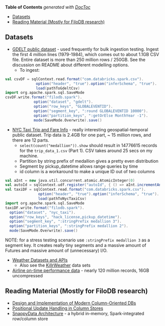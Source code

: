 <!-- START doctoc generated TOC please keep comment here to allow auto update -->
<!-- DON'T EDIT THIS SECTION, INSTEAD RE-RUN doctoc TO UPDATE -->
**Table of Contents**  *generated with [DocToc](https://github.com/thlorenz/doctoc)*

- [Datasets](#datasets)
- [Reading Material (Mostly for FiloDB research)](#reading-material-mostly-for-filodb-research)

<!-- END doctoc generated TOC please keep comment here to allow auto update -->

## Datasets

* [GDELT public dataset](http://data.gdeltproject.org/documentation/GDELT-Data_Format_Codebook.pdf) - used frequently for bulk ingestion testing.  Ingest the first 4 million lines (1979-1984), which comes out to about 1.1GB CSV file.  Entire dataset is more than 250 million rows / 250GB.  See the discussion on README about different modelling options.
    - To ingest:

```scala
val csvDF = sqlContext.read.format("com.databricks.spark.csv").
              option("header", "true").option("inferSchema", "true").
              load(pathToGdeltCsv)
import org.apache.spark.sql.SaveMode
csvDF.write.format("filodb.spark").
             option("dataset", "gdelt").
             option("row_keys", "GLOBALEVENTID").
             option("segment_key", ":round GLOBALEVENTID 10000").
             option("partition_keys", ":getOrElse MonthYear -1").
             mode(SaveMode.Overwrite).save()
```

* [NYC Taxi Trip and Fare Info](http://www.andresmh.com/nyctaxitrips/) - really interesting geospatial-temporal public dataset.  Trip data is 2.4GB for one part, ~ 15 million rows, and there are 12 parts.
    - `select(count("medallion")).show` should result in 14776615 records for the `trip_data_1.csv` (Part 1).   CSV takes around 25 secs on my machine.
    - Partition by string prefix of medallion gives a pretty even distribution
    - Segment by pickup_datetime allows range queries by time
    - id column is a workaround to make a unique ID out of two columns

```scala
val aInt = new java.util.concurrent.atomic.AtomicInteger(0)
val autoId = sqlContext.udf.register("autoId", { () => aInt.incrementAndGet() })
val taxiDF = sqlContext.read.format("com.databricks.spark.csv").
               option("header", "true").option("inferSchema", "true").
               load(pathToNycTaxiCsv)
import org.apache.spark.sql.SaveMode
taxiDF.write.format("filodb.spark").
  option("dataset", "nyc_taxi").
  option("row_keys", "hack_license,pickup_datetime").
  option("segment_key", ":stringPrefix medallion 3").
  option("partition_keys", ":stringPrefix medallion 2").
  mode(SaveMode.Overwrite).save()
```

NOTE: for a stress testing scenario use `:stringPrefix medallion 3` as a segment key.  It creates really tiny segments and a massive amount of Futures and massive amount of (unnecessary) I/O.

* [Weather Datasets and APIs](https://github.com/killrweather/killrweather/wiki/9.-Weather-Data-Sources-and-APIs)
    - Also see the [KillrWeather](https://github.com/killrweather/killrweather/tree/master/data/load) data sets
* [Airline on-time performance data](http://stat-computing.org/dataexpo/2009/) - nearly 120 million records, 16GB uncompressed

## Reading Material (Mostly for FiloDB research)

* [Design and Implementation of Modern Column-Oriented DBs](http://db.csail.mit.edu/pubs/abadi-column-stores.pdf)
* [Positional Update Handling in Column Stores](http://www.cs.cornell.edu/~guoz/Guozhang%20Wang%20slides/Positional%20Update%20Handling%20in%20Column%20Stores.pdf)
* [SnappyData Architecture](http://www.snappydata.io/snappy-industrial) - a hybrid in-memory, Spark-integrated row/column store